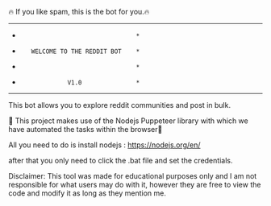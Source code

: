 🔥 If you like spam, this is the bot for you.🔥 

***************************************
*                                     *
*        WELCOME TO THE REDDIT BOT    *
*                                     *
*                  V1.0               *
***************************************

This bot allows you to explore reddit communities and post in bulk.

🚥 This project makes use of the Nodejs Puppeteer library with which we have automated the tasks within the browser🚥

  All you need to do is install nodejs : https://nodejs.org/en/

after that you only need to click the .bat file and set the credentials.

Disclaimer: This tool was made for educational purposes only and I am not responsible for what users may do with it, however they are free to view the code and modify it as long as they mention me.


